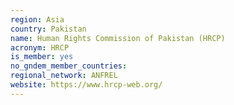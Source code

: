 ```yaml
---
region: Asia
country: Pakistan
name: Human Rights Commission of Pakistan (HRCP)
acronym: HRCP
is_member: yes
no_gndem_member_countries:
regional_network: ANFREL
website: https://www.hrcp-web.org/
---
```

